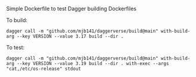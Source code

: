 Simple Dockerfile to test Dagger building Dockerfiles

To build:

`dagger call -m "github.com/mjb141/daggerverse/build@main" with-build-arg --key VERSION --value 3.17 build --dir .`

To test:

`dagger call -m "github.com/mjb141/daggerverse/build@main" with-build-arg --key VERSION --value 3.19 build --dir . with-exec --args "cat,/etc/os-release" stdout`
